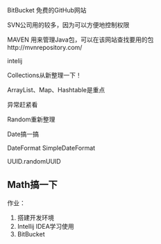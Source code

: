 BitBucket 免费的GitHub网站

SVN公司用的较多，因为可以方便地控制权限

MAVEN 用来管理Java包，可以在该网站查找要用的包http://mvnrepository.com/

intelij


Collections从新整理一下！

ArrayList、Map、Hashtable是重点

异常赶紧看

Random重新整理

Date搞一搞

DateFormat SimpleDateFormat

UUID.randomUUID

Math搞一下
-

作业：
1. 搭建开发环境
2. Intellij IDEA学习使用
3. BitBucket
